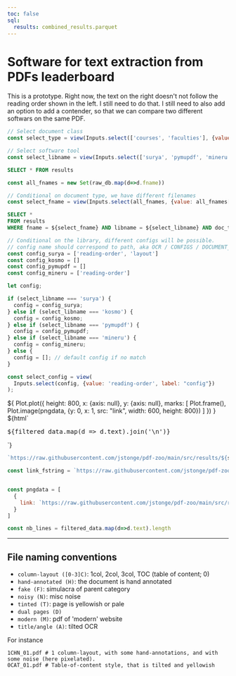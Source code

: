 ```yaml
---
toc: false
sql:
  results: combined_results.parquet
---
```



# Software for text extraction from PDFs leaderboard

<div class="warning">This is a prototype. Right now, the text on the right doesn't not follow the reading order shown in the left. I still need to do that. I still need to also add an option to add a contender, so that we can compare two different softwars on the same PDF.</div>


```js
// Select document class
const select_type = view(Inputs.select(['courses', 'faculties'], {value: 'courses', label: "document type" }))
```

```js
// Select software tool
const select_libname = view(Inputs.select(['surya', 'pymupdf', 'mineru'], {label: "libname", value: "surya" }))
```

```sql id=[...raw_db]
SELECT * FROM results
```

```js
const all_fnames = new Set(raw_db.map(d=>d.fname))
```
```js
// Conditional on document type, we have different filenames
const select_fname = view(Inputs.select(all_fnames, {value: all_fnames[0], label: "filename" }))
```

```sql id=[...filtered_data]
SELECT * 
FROM results
WHERE fname = ${select_fname} AND libname = ${select_libname} AND doc_type = ${select_type}
```

```js
// Conditional on the library, different configs will be possible.
// config name should correspond to path, aka OCR / CONFIGS / DOCUMENT_TYPE / *
const config_surya = ['reading-order', 'layout']
const config_kosmo = []
const config_pymupdf = []
const config_mineru = ['reading-order']
```
```js
let config;

if (select_libname === 'surya') {
  config = config_surya;
} else if (select_libname === 'kosmo') {
  config = config_kosmo;
} else if (select_libname === 'pymupdf') {
  config = config_pymupdf;
} else if (select_libname === 'mineru') {
  config = config_mineru;
} else {
  config = []; // default config if no match
}

```
```js
const select_config = view(
  Inputs.select(config, {value: 'reading-order', label: "config"})
);
```


<div class="grid grid-cols-2">
  <div>${
    Plot.plot({
      height: 800,
      x: {axis: null},
      y: {axis: null},
      marks: [
        Plot.frame(),
        Plot.image(pngdata, {y: 0, x: 1, src: "link", width: 600, height: 800})
        ]
      })
  }
  </div>
  <div>
  ${html`<pre>${filtered_data.map(d => d.text).join('\n')}</pre>`}
  </div>
</div>

```js
`https://raw.githubusercontent.com/jstonge/pdf-zoo/main/src/results/${select_libname}/${select_type}/${select_config}/${select_fname}.png`
```

```js
const link_fstring = `https://raw.githubusercontent.com/jstonge/pdf-zoo/main/src/results/${select_libname}/${select_type}/${select_config}/${select_fname}.png`


const pngdata = [
  {
    link: `https://raw.githubusercontent.com/jstonge/pdf-zoo/main/src/results/${select_libname}/${select_type}/${select_config}/${select_fname}.png`
  }
]
```

```js
const nb_lines = filtered_data.map(d=>d.text).length
```


---

## File naming conventions

 - `column-layout ([0-3]C)`: 1col, 2col, 3col, TOC (table of content; 0)
 - `hand-annotated (H)`: the document is hand annotated
 - `fake (F)`: simulacra of parent category
 - `noisy (N)`: misc noise
 - `tinted (T)`: page is yellowish or pale
 - `dual pages (D)`
 - `modern (M)`: pdf of 'modern' website
 - `title/angle (A)`: tilted OCR

For instance

```
1CHN_01.pdf # 1 column-layout, with some hand-annotations, and with some noise (here pixelated).
0CAT_01.pdf # Table-of-content style, that is tilted and yellowish 
```